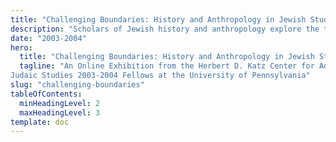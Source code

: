 ```yaml
---
title: "Challenging Boundaries: History and Anthropology in Jewish Studies"
description: "Scholars of Jewish history and anthropology explore the tensions between normative religious traditions and lived experiences in Jewish culture."
date: "2003-2004"
hero:
  title: "Challenging Boundaries: History and Anthropology in Jewish Studies"
  tagline: "An Online Exhibition from the Herbert D. Katz Center for Advanced
Judaic Studies 2003-2004 Fellows at the University of Pennsylvania"
slug: "challenging-boundaries"
tableOfContents:
  minHeadingLevel: 2
  maxHeadingLevel: 3
template: doc
---
```


 